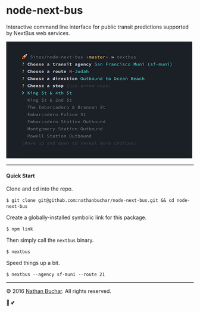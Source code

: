 node-next-bus
=============

Interactive command line interface for public transit predictions supported by NextBus web services.

![](doc/demo.jpg)

***

#### Quick Start

Clone and cd into the repo.
```
$ git clone git@github.com:nathanbuchar/node-next-bus.git && cd node-next-bus
```

Create a globally-installed symbolic link for this package.
```
$ npm link
```

Then simply call the `nextbus` binary.
```
$ nextbus
```

Speed things up a bit.
```
$ nextbus --agency sf-muni --route 21
```

***

&copy; 2016 [Nathan Buchar]. All rights reserved.

:bus: :two_hearts:

[Nathan Buchar]: mailto:hello@nathanbuchar.com
